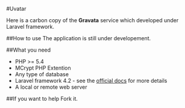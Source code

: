 #Uvatar

Here is a carbon copy of the **Gravata** service which developed under Laravel framework.

##How to use
The application is still under developement.

##What you need
* PHP >= 5.4
* MCrypt PHP Extention
* Any type of database
* Laravel framework 4.2 - see the [official docs](http://laravel.com/docs/4.2) for more details
* A local or remote web server

##If you want to help
Fork it.
